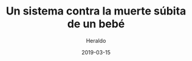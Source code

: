 ---
layout: page
author: Heraldo
title: Un sistema contra la muerte súbita de un bebé
description: Entre los doce premios que se entregaron en el área de investigación en Ciencias de la Salud hay un proyecto llamado Baby Safety que desarrolla sistemas para la prevención de la muerte súbita del lactante. Los estudiantes pertenecen a Aulas Tecnópole de Orense y explicaron que el diseño incluye cuatro dispositivos integrables en la cuna y en la ropa del bebé que permiten controlar la posición, la temperatura y el pulso mientras duerme. Con estos sistemas reducen la probabilidad de que un recién nacido sufra una muerte súbita.
date: 2019-03-15
link: https://www.heraldo.es/noticias/aragon/2019/03/15/un-sistema-contra-la-muerte-subita-de-un-bebe-entre-los-premios-don-bosco-1303128.html
archive: https://archive.is/kHmrf
categories: press
tags: [teacher, science-fair]
---